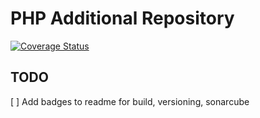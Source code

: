 # PHP Additional Repository

[![Coverage Status](https://coveralls.io/repos/github/php-addition-repository/par/badge.svg?branch=master)](https://coveralls.io/github/php-addition-repository/par?branch=master)

## TODO

[ ] Add badges to readme for build, versioning, sonarcube 
